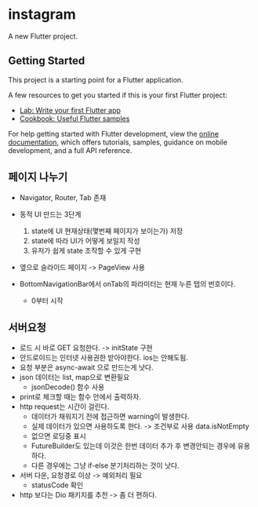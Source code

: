 # instagram

A new Flutter project.

## Getting Started

This project is a starting point for a Flutter application.

A few resources to get you started if this is your first Flutter project:

- [Lab: Write your first Flutter app](https://docs.flutter.dev/get-started/codelab)
- [Cookbook: Useful Flutter samples](https://docs.flutter.dev/cookbook)

For help getting started with Flutter development, view the
[online documentation](https://docs.flutter.dev/), which offers tutorials,
samples, guidance on mobile development, and a full API reference.

## 페이지 나누기
- Navigator, Router, Tab 존재
- 동적 UI 만드는 3단계
    1. state에 UI 현재상태(몇번째 페이지가 보이는가) 저장
    2. state에 따라 UI가 어떻게 보일지 작성
    3. 유저가 쉽게 state 조작할 수 있게 구현
- 옆으로 슬라이드 페이지 -> PageView 사용

- BottomNavigationBar에서 onTab의 파라미터는 현재 누른 탭의 번호이다.
  - 0부터 시작

## 서버요청
- 로드 시 바로 GET 요청한다. -> initState 구현
- 안드로이드는 인터넷 사용권한 받아야한다. ios는 안해도됨.
- 요청 부분은 async-await 으로 만드는게 낫다.
- json 데이터는 list, map으로 변환필요
  - jsonDecode() 함수 사용
- print로 체크할 때는 함수 안에서 출력하자.
- http request는 시간이 걸린다.
  - 데이터가 채워지기 전에 접근하면 warning이 발생한다.
  - 실제 데이터가 있으면 사용하도록 한다. -> 조건부로 사용 data.isNotEmpty
  - 없으면 로딩중 표시
  - FutureBuilder도 있는데 이것은 한번 데이터 추가 후 변경안되는 경우에 유용하다.
  - 다른 경우에는 그냥 if-else 분기처리하는 것이 낫다.
- 서버 다운, 요청경로 이상 -> 예외처리 필요
  - statusCode 확인
- http 보다는 Dio 패키지를 추천 -> 좀 더 편하다.
